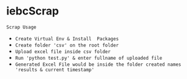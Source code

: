 # iebcScrap

`Scrap Usage`

- `Create Virtual Env & Install  Packages`
- `Create folder 'csv' on the root folder`
- `Upload excel file inside csv folder`
- `Run 'python test.py' & enter fullname of uploaded file `
- `Generated Excel File would be inside the folder created names 'results & current timestamp'`
